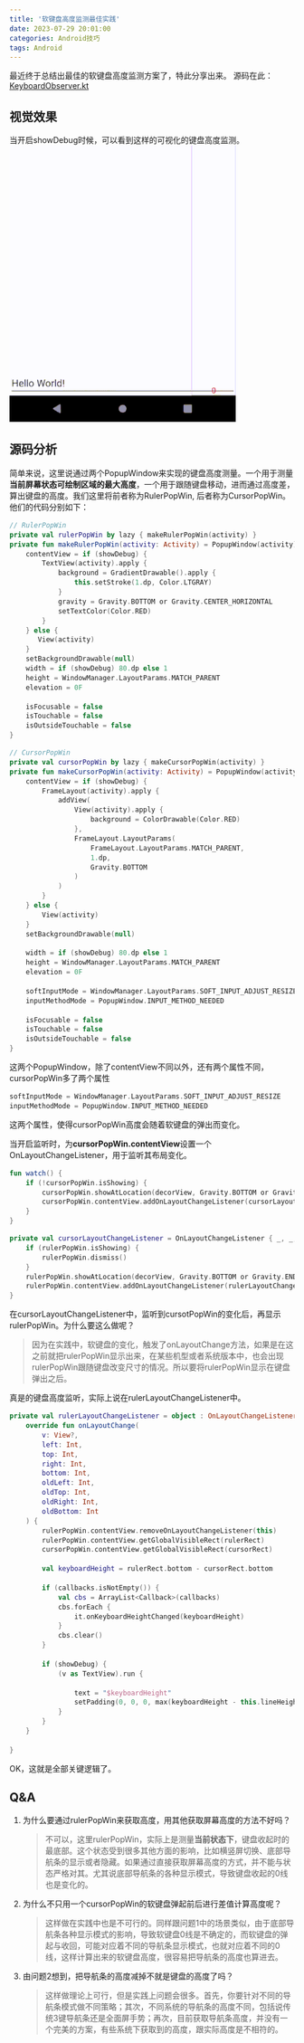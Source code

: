 ```yaml
---
title: '软键盘高度监测最佳实践'
date: 2023-07-29 20:01:00
categories: Android技巧
tags: Android
---
```


最近终于总结出最佳的软键盘高度监测方案了，特此分享出来。
源码在此：[KeyboardObserver.kt](https://gist.github.com/boybeak/62ab557ace8a9763f12803b82f274df5)

## 视觉效果

当开启showDebug时候，可以看到这样的可视化的键盘高度监测。
![showcase](../images/keyboard-height.gif)

## 源码分析

简单来说，这里说通过两个PopupWindow来实现的键盘高度测量。一个用于测量**当前屏幕状态可绘制区域的最大高度**，一个用于跟随键盘移动，进而通过高度差，算出键盘的高度。我们这里将前者称为RulerPopWin, 后者称为CursorPopWin。他们的代码分别如下：

```kotlin
// RulerPopWin
private val rulerPopWin by lazy { makeRulerPopWin(activity) }
private fun makeRulerPopWin(activity: Activity) = PopupWindow(activity).apply {
    contentView = if (showDebug) {
        TextView(activity).apply {
            background = GradientDrawable().apply {
                this.setStroke(1.dp, Color.LTGRAY)
            }
            gravity = Gravity.BOTTOM or Gravity.CENTER_HORIZONTAL
            setTextColor(Color.RED)
        }
    } else {
       View(activity)
    }
    setBackgroundDrawable(null)
    width = if (showDebug) 80.dp else 1
    height = WindowManager.LayoutParams.MATCH_PARENT
    elevation = 0F

    isFocusable = false
    isTouchable = false
    isOutsideTouchable = false
}
```

```kotlin
// CursorPopWin
private val cursorPopWin by lazy { makeCursorPopWin(activity) }
private fun makeCursorPopWin(activity: Activity) = PopupWindow(activity).apply {
    contentView = if (showDebug) {
        FrameLayout(activity).apply {
            addView(
                View(activity).apply {
                    background = ColorDrawable(Color.RED)
                },
                FrameLayout.LayoutParams(
                    FrameLayout.LayoutParams.MATCH_PARENT,
                    1.dp,
                    Gravity.BOTTOM
                )
            )
        }
    } else {
        View(activity)
    }
    setBackgroundDrawable(null)

    width = if (showDebug) 80.dp else 1
    height = WindowManager.LayoutParams.MATCH_PARENT
    elevation = 0F

    softInputMode = WindowManager.LayoutParams.SOFT_INPUT_ADJUST_RESIZE
    inputMethodMode = PopupWindow.INPUT_METHOD_NEEDED

    isFocusable = false
    isTouchable = false
    isOutsideTouchable = false
}
```

这两个PopupWindow，除了contentView不同以外，还有两个属性不同，cursorPopWin多了两个属性

```kotlin
softInputMode = WindowManager.LayoutParams.SOFT_INPUT_ADJUST_RESIZE
inputMethodMode = PopupWindow.INPUT_METHOD_NEEDED
```

这两个属性，使得cursorPopWin高度会随着软键盘的弹出而变化。

当开启监听时，为**cursorPopWin.contentView**设置一个OnLayoutChangeListener，用于监听其布局变化。

```kotlin
fun watch() {
    if (!cursorPopWin.isShowing) {
        cursorPopWin.showAtLocation(decorView, Gravity.BOTTOM or Gravity.END, 0, 0)
        cursorPopWin.contentView.addOnLayoutChangeListener(cursorLayoutChangeListener)
    }
}
```

```kotlin
private val cursorLayoutChangeListener = OnLayoutChangeListener { _, _, _, _, _, _, _, _, _ ->
    if (rulerPopWin.isShowing) {
        rulerPopWin.dismiss()
    }
    rulerPopWin.showAtLocation(decorView, Gravity.BOTTOM or Gravity.END, 0, 0)
    rulerPopWin.contentView.addOnLayoutChangeListener(rulerLayoutChangeListener)
}
```

在cursorLayoutChangeListener中，监听到cursotPopWin的变化后，再显示rulerPopWin。为什么要这么做呢？

> 因为在实践中，软键盘的变化，触发了onLayoutChange方法，如果是在这之前就把rulerPopWin显示出来，在某些机型或者系统版本中，也会出现rulerPopWin跟随键盘改变尺寸的情况。所以要将rulerPopWin显示在键盘弹出之后。

真是的键盘高度监听，实际上说在rulerLayoutChangeListener中。

```kotlin
private val rulerLayoutChangeListener = object : OnLayoutChangeListener {
    override fun onLayoutChange(
        v: View?,
        left: Int,
        top: Int,
        right: Int,
        bottom: Int,
        oldLeft: Int,
        oldTop: Int,
        oldRight: Int,
        oldBottom: Int
    ) {
        rulerPopWin.contentView.removeOnLayoutChangeListener(this)
        rulerPopWin.contentView.getGlobalVisibleRect(rulerRect)
        cursorPopWin.contentView.getGlobalVisibleRect(cursorRect)

        val keyboardHeight = rulerRect.bottom - cursorRect.bottom

        if (callbacks.isNotEmpty()) {
            val cbs = ArrayList<Callback>(callbacks)
            cbs.forEach {
                it.onKeyboardHeightChanged(keyboardHeight)
            }
            cbs.clear()
        }

        if (showDebug) {
            (v as TextView).run {

                text = "$keyboardHeight"
                setPadding(0, 0, 0, max(keyboardHeight - this.lineHeight, 0))
            }
        }
    }

}
```

OK，这就是全部关键逻辑了。

## Q&A

1. 为什么要通过rulerPopWin来获取高度，用其他获取屏幕高度的方法不好吗？
   
   > 不可以，这里rulerPopWin，实际上是测量**当前状态下**，键盘收起时的最底部。这个状态受到很多其他方面的影响，比如横竖屏切换、底部导航条的显示或者隐藏。如果通过直接获取屏幕高度的方式，并不能与状态严格对其。尤其说底部导航条的各种显示模式，导致键盘收起的0线也是变化的。

2. 为什么不只用一个cursorPopWin的软键盘弹起前后进行差值计算高度呢？
   
   > 这样做在实践中也是不可行的。同样跟问题1中的场景类似，由于底部导航条各种显示模式的影响，导致软键盘0线是不确定的，而软键盘的弹起与收回，可能对应着不同的导航条显示模式，也就对应着不同的0线，这样计算出来的软键盘高度，很容易把导航条的高度也算进去。

3. 由问题2想到，把导航条的高度减掉不就是键盘的高度了吗？
   
   > 这样做理论上可行，但是实践上问题会很多。首先，你要针对不同的导航条模式做不同策略；其次，不同系统的导航条的高度不同，包括说传统3键导航条还是全面屏手势；再次，目前获取导航条高度，并没有一个完美的方案，有些系统下获取到的高度，跟实际高度是不相符的。
